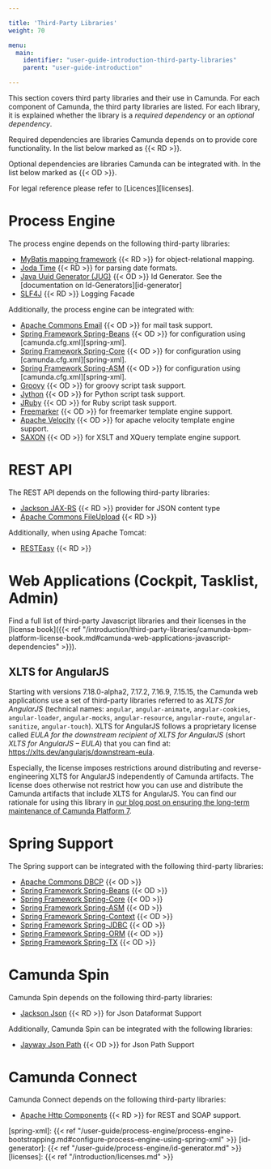 ```yaml
---

title: 'Third-Party Libraries'
weight: 70

menu:
  main:
    identifier: "user-guide-introduction-third-party-libraries"
    parent: "user-guide-introduction"

---
```


This section covers third party libraries and their use in Camunda. For each component of Camunda, the third party libraries are listed. For each library, it is explained whether the library is a _required dependency_ or an _optional dependency_.

Required dependencies are libraries Camunda depends on to provide core functionality. In the list below marked as {{< RD >}}.

Optional dependencies are libraries Camunda can be integrated with. In the list below marked as {{< OD >}}.

For legal reference please refer to [Licences][licenses].

# Process Engine

The process engine depends on the following third-party libraries:

* [MyBatis mapping framework](http://mybatis.github.io/mybatis-3/) {{< RD >}} for object-relational mapping.
* [Joda Time](http://www.joda.org/joda-time/) {{< RD >}} for parsing date formats.
* [Java Uuid Generator (JUG)](https://github.com/FasterXML/jackson) {{< OD >}} Id Generator. See the [documentation on Id-Generators][id-generator]
* [SLF4J](http://www.slf4j.org/) {{< RD >}} Logging Facade

Additionally, the process engine can be integrated with:

* [Apache Commons Email](http://commons.apache.org/proper/commons-email/) {{< OD >}} for mail task support.
* [Spring Framework Spring-Beans][spring] {{< OD >}} for configuration using [camunda.cfg.xml][spring-xml].
* [Spring Framework Spring-Core][spring] {{< OD >}} for configuration using [camunda.cfg.xml][spring-xml].
* [Spring Framework Spring-ASM][spring] {{< OD >}} for configuration using [camunda.cfg.xml][spring-xml].
* [Groovy](http://groovy-lang.org/) {{< OD >}} for groovy script task support.
* [Jython](http://www.jython.org) {{< OD >}} for Python script task support.
* [JRuby](http://jruby.org/) {{< OD >}} for Ruby script task support.
* [Freemarker](http://freemarker.org/) {{< OD >}} for freemarker template engine support.
* [Apache Velocity](http://velocity.apache.org/) {{< OD >}} for apache velocity template engine support.
* [SAXON](http://saxon.sourceforge.net/) {{< OD >}} for XSLT and XQuery template engine support.


# REST API

The REST API depends on the following third-party libraries:

* [Jackson JAX-RS](https://github.com/FasterXML/jackson) {{< RD >}} provider for JSON content type
* [Apache Commons FileUpload](http://commons.apache.org/proper/commons-fileupload/) {{< RD >}}

Additionally, when using Apache Tomcat:

* [RESTEasy](http://www.jboss.org/resteasy) {{< RD >}}


# Web Applications (Cockpit, Tasklist, Admin)

Find a full list of third-party Javascript libraries and their licenses in the [license book]({{< ref "/introduction/third-party-libraries/camunda-bpm-platform-license-book.md#camunda-web-applications-javascript-dependencies" >}}). 

## XLTS for AngularJS

Starting with versions 7.18.0-alpha2, 7.17.2, 7.16.9, 7.15.15, the Camunda web applications use a set of third-party libraries referred to as *XLTS for AngularJS* (technical names: `angular`, `angular-animate`, `angular-cookies`, `angular-loader`, `angular-mocks`, `angular-resource`, `angular-route`, `angular-sanitize`, `angular-touch`). XLTS for AngularJS follows a proprietary license called *EULA for the downstream recipient of XLTS for AngularJS* (short *XLTS for AngularJS – EULA*) that you can find at: https://xlts.dev/angularjs/downstream-eula. 

Especially, the license imposes restrictions around distributing and reverse-engineering XLTS for AngularJS independently of Camunda artifacts. The license does otherwise not restrict how you can use and distribute the Camunda artifacts that include XLTS for AngularJS. You can find our rationale for using this library in [our blog post on ensuring the long-term maintenance of Camunda Platform 7](https://camunda.com/blog/2022/02/ensuring-continuous-support-of-angularjs-in-camunda-platform-7-17/).


# Spring Support

The Spring support can be integrated with the following third-party libraries:

* [Apache Commons DBCP](http://commons.apache.org/proper/commons-dbcp/) {{< OD >}}
* [Spring Framework Spring-Beans][spring] {{< OD >}}
* [Spring Framework Spring-Core][spring] {{< OD >}}
* [Spring Framework Spring-ASM][spring] {{< OD >}}
* [Spring Framework Spring-Context][spring] {{< OD >}}
* [Spring Framework Spring-JDBC][spring] {{< OD >}}
* [Spring Framework Spring-ORM][spring] {{< OD >}}
* [Spring Framework Spring-TX][spring] {{< OD >}}

# Camunda Spin

Camunda Spin depends on the following third-party libraries:

* [Jackson Json](https://github.com/FasterXML/jackson) {{< RD >}} for Json Dataformat Support

Additionally, Camunda Spin can be integrated with the following libraries:

* [Jayway Json Path](http://code.google.com/p/json-path/) {{< OD >}} for Json Path Support

# Camunda Connect

Camunda Connect depends on the following third-party libraries:

* [Apache Http Components](https://github.com/FasterXML/jackson) {{< RD >}} for REST and SOAP support.


[spring]: http://projects.spring.io/spring-framework/
[spring-xml]: {{< ref "/user-guide/process-engine/process-engine-bootstrapping.md#configure-process-engine-using-spring-xml" >}}
[id-generator]: {{< ref "/user-guide/process-engine/id-generator.md" >}}
[licenses]: {{< ref "/introduction/licenses.md" >}}
